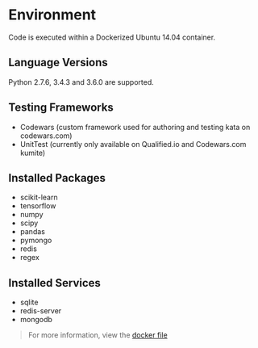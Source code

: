 # Environment

Code is executed within a Dockerized Ubuntu 14.04 container. 

## Language Versions

Python 2.7.6, 3.4.3 and 3.6.0 are supported.

## Testing Frameworks

- Codewars (custom framework used for authoring and testing kata on codewars.com)
- UnitTest (currently only available on Qualified.io and Codewars.com kumite) 

## Installed Packages

- scikit-learn
- tensorflow
- numpy
- scipy
- pandas
- pymongo
- redis
- regex

## Installed Services

- sqlite
- redis-server
- mongodb

> For more information, view the [docker file](https://github.com/Codewars/codewars-runner-cli/blob/master/docker/python.docker)
